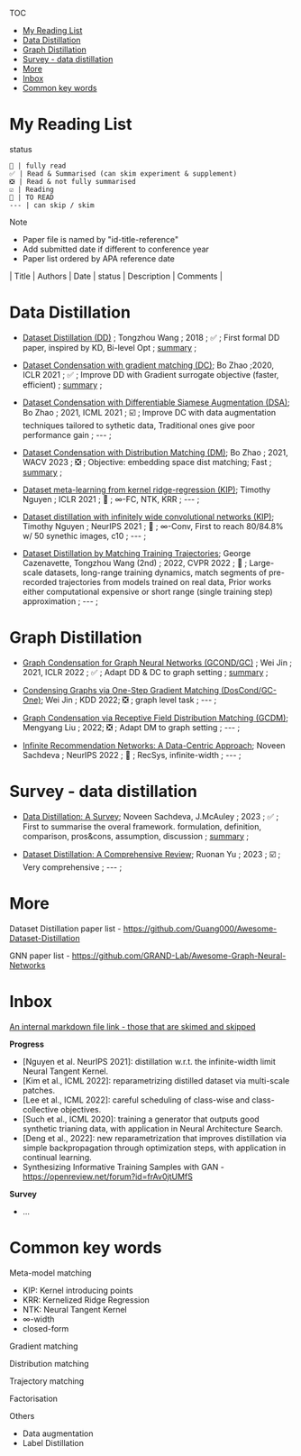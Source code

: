 TOC

- [My Reading List](#my-reading-list)
- [Data Distillation](#data-distillation)
- [Graph Distillation](#graph-distillation)
- [Survey - data distillation](#survey---data-distillation)
- [More](#more)
- [Inbox](#inbox)
- [Common key words](#common-key-words)
# My Reading List

status

    💯 | fully read  
    ✅ | Read & Summarised (can skim experiment & supplement)  
    ❎ | Read & not fully summarised    
    ☑️ | Reading  
    🔲 | TO READ  
    --- | can skip / skim

Note
- Paper file is named by "id-title-reference"
- Add submitted date if different to conference year
- Paper list ordered by APA reference date

| Title | Authors | Date | status | Description | Comments |


# Data Distillation

- [Dataset Distillation (DD)]() ; Tongzhou Wang ; 2018 ; ✅ ; First formal DD paper, inspired by KD, Bi-level Opt ; [summary](DD%20-%20dataset%20distillation%20(Wang,%202018.11).md) ;
  
- [Dataset Condensation with gradient matching (DC)](); Bo Zhao ;2020, ICLR 2021 ; ✅ ; Improve DD with Gradient surrogate objective (faster, efficient) ; [summary](DC%20-%20dataset%20condensation%20(Zhao,%202020.6).md) ;

- [Dataset Condensation with Differentiable Siamese Augmentation (DSA)](); Bo Zhao ; 2021, ICML 2021 ; ☑️ ; Improve DC with data augmentation techniques tailored to sythetic data, Traditional ones give poor performance gain ; --- ; 

- [Dataset Condensation with Distribution Matching (DM)]();  Bo Zhao ; 2021, WACV 2023  ; ❎ ; Objective: embedding space dist matching; Fast   ; [summary](DM%20-%20distribution%20matching%20(Zhao%20&%20Bilen,%202021.10).md) ;

- [Dataset meta-learning from kernel ridge-regression (KIP)](); Timothy Nguyen ; ICLR 2021 ; 🔲 ; $∞$-FC, NTK, KRR ; --- ;

- [Dataset distillation with infinitely wide convolutional networks (KIP)](); Timothy Nguyen ; NeurIPS 2021 ; 🔲 ; $∞$-Conv, First to reach 80/84.8% w/ 50 synethic images, c10 ; --- ;

- [Dataset Distillation by Matching Training Trajectories](); George Cazenavette, Tongzhou Wang (2nd) ; 2022, CVPR 2022 ; 🔲 ; Large-scale datasets, long-range training dynamics, match segments of pre-recorded trajectories from models trained on real data, Prior works either computational expensive or short range (single training step) approximation ; --- ;

# Graph Distillation

- [Graph Condensation for Graph Neural Networks (GCOND/GC)]() ; Wei Jin ; 2021, ICLR 2022  ; ✅ ; Adapt DD & DC to graph setting ; [summary](GCOND%20(Jin,%202021.10).md) ;
  
- [Condensing Graphs via One-Step Gradient Matching (DosCond/GC-One)]();  Wei Jin ; KDD 2022; ❎ ; graph level task ; --- ;

- [Graph Condensation via Receptive Field Distribution Matching (GCDM)](); Mengyang Liu ; 2022; ❎ ; Adapt DM to graph setting ; --- ;

- [Infinite Recommendation Networks: A Data-Centric Approach](); Noveen Sachdeva ; NeurIPS 2022 ; 🔲 ; RecSys, infinite-width ; --- ;



# Survey - data distillation

- [Data Distillation: A Survey](); Noveen Sachdeva, J.McAuley ; 2023 ; ✅ ; First to summarise the overal framework. formulation, definition, comparison, pros&cons, assumption, discussion ; [summary](survey%20-%20Data%20Distillation%20(Sachdeva,%202023).md)  ;
  
- [Dataset Distillation: A Comprehensive Review](); Ruonan Yu ; 2023 ; ☑️ ; Very comprehensive ; --- ;


# More

Dataset Distillation paper list - https://github.com/Guang000/Awesome-Dataset-Distillation

GNN paper list - https://github.com/GRAND-Lab/Awesome-Graph-Neural-Networks

# Inbox

[An internal markdown file link - those that are skimed and skipped](misc/skim.md)

**Progress**

- [Nguyen et al. NeurIPS 2021]: distillation w.r.t. the infinite-width limit Neural Tangent Kernel.
- [Kim et al., ICML 2022]: reparametrizing distilled dataset via multi-scale patches.
- [Lee et al., ICML 2022]: careful scheduling of class-wise and class-collective objectives.
- [Such et al., ICML 2020]: training a generator that outputs good synthetic trianing data, with application in Neural Architecture Search.
- [Deng et al., 2022]: new reparametrization that improves distillation via simple backpropagation through optimization steps, with application in continual learning.
- Synthesizing Informative Training Samples with GAN - https://openreview.net/forum?id=frAv0jtUMfS

**Survey**

- ...


# Common key words

Meta-model matching
- KIP: Kernel introducing points
- KRR: Kernelized Ridge Regression
- NTK: Neural Tangent Kernel 
- $∞$-width
- closed-form

Gradient matching

Distribution matching

Trajectory matching

Factorisation

Others

- Data augmentation
- Label Distillation
